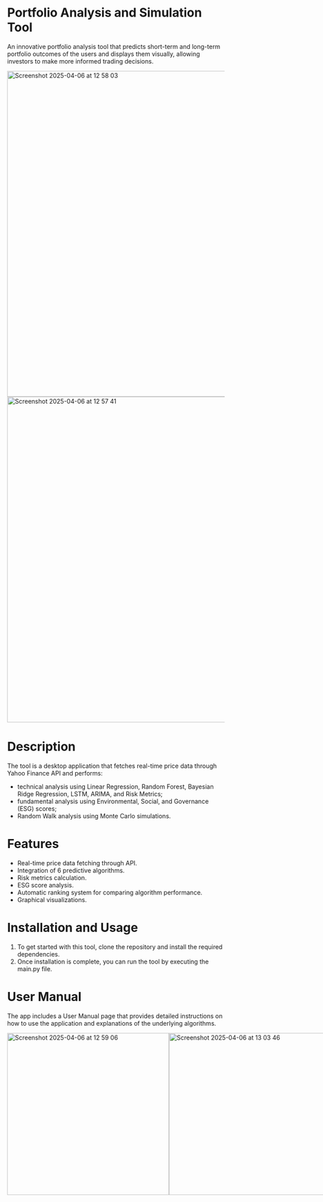 # Portfolio Analysis and Simulation Tool

An innovative portfolio analysis tool that predicts short-term and long-term portfolio outcomes of the users and displays them visually, allowing investors to make more informed trading decisions.

<img width="754" alt="Screenshot 2025-04-06 at 12 58 03" src="https://github.com/user-attachments/assets/1862c678-a594-43bb-b212-461712a80b09" />
<img width="754" alt="Screenshot 2025-04-06 at 12 57 41" src="https://github.com/user-attachments/assets/24909d92-404c-4305-96d0-81eee7082d14" />

# Description

The tool is a desktop application that fetches real-time price data through Yahoo Finance API and performs:

* technical analysis using Linear Regression, Random Forest, Bayesian Ridge Regression, LSTM, ARIMA, and Risk Metrics;
* fundamental analysis using Environmental, Social, and Governance (ESG) scores;
* Random Walk analysis using Monte Carlo simulations.

# Features

* Real-time price data fetching through API.
* Integration of 6 predictive algorithms.
* Risk metrics calculation.
* ESG score analysis.
* Automatic ranking system for comparing algorithm performance.
* Graphical visualizations.

# Installation and Usage

1. To get started with this tool, clone the repository and install the required dependencies.
2. Once installation is complete, you can run the tool by executing the main.py file.

# User Manual

The app includes a User Manual page that provides detailed instructions on how to use the application and explanations of the underlying algorithms.

<div style="display: flex; justify-content: space-between;">
  <img width="375" alt="Screenshot 2025-04-06 at 12 59 06" src="https://github.com/user-attachments/assets/e228160e-6015-4f44-93dd-13fa1739c5b1" />
  <img width="375" alt="Screenshot 2025-04-06 at 13 03 46" src="https://github.com/user-attachments/assets/befc0e5a-6953-449e-942d-6eca33bd77a6" />
</div>
